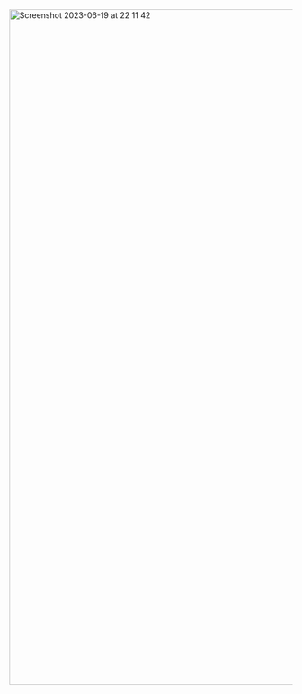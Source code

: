 



<img width="1201" alt="Screenshot 2023-06-19 at 22 11 42" src="https://github.com/CyberWolf181/nft_marketplace_emoji/assets/60442686/da1b6d2f-d589-4308-b5b7-1b55006d4280">
